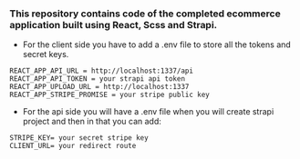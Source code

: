 ### This repository contains code of the completed ecommerce application built using React, Scss and Strapi.

* For the client side you have to add a .env file to store all the tokens and secret keys.
```
REACT_APP_API_URL = http://localhost:1337/api 
REACT_APP_API_TOKEN = your strapi api token
REACT_APP_UPLOAD_URL = http://localhost:1337
REACT_APP_STRIPE_PROMISE = your stripe public key
```

* For the api side you will have a .env file when you will create strapi project and then in that you can add:
```
STRIPE_KEY= your secret stripe key
CLIENT_URL= your redirect route
```

